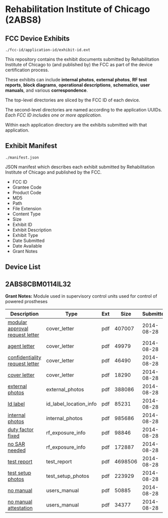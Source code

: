 # Rehabilitation Institute of Chicago (2ABS8)
## FCC Device Exhibits

```
./fcc-id/application-id/exhibit-id.ext
```

This repository contains the exhibit documents submitted by Rehabilitation Institute of Chicago to (and published by) the FCC as part of the device certification process.

These exhibits can include **internal photos**, **external photos**, **RF test reports**, **block diagrams**, **operational descriptions**, **schematics**, **user manuals**, and various **correspondence**.

The top-level directories are sliced by the FCC ID of each device.

The second-level directories are named according to the application UUIDs. *Each FCC ID includes one or more application.*

Within each application directory are the exhibits submitted with that application. 

## Exhibit Manifest

```
./manifest.json
```

JSON manifest which describes each exhibit submitted by Rehabilitation Institute of Chicago and published by the FCC.

- FCC ID
- Grantee Code
- Product Code
- MD5
- Path
- File Extension
- Content Type
- Size
- Exhibit ID
- Exhibit Description
- Exhibit Type
- Date Submitted
- Date Available
- Grant Notes

## Device List
## 2ABS8CBM0114IL32
**Grant Notes:** Module used in supervisory control units used for control of powered prostheses

| Description | Type | Ext | Size | Submitted | Available |
| ----------- | ---- | --- | ---- | --------- | --------- |
| [modular approval request letter](2ABS8CBM0114IL32/bebc55183f0b510490a08fc72fc7eacb/2372076.pdf) | cover_letter | pdf | 407007 | 2014-08-28 | 2014-08-29 |
| [agent letter](2ABS8CBM0114IL32/bebc55183f0b510490a08fc72fc7eacb/2372077.pdf) | cover_letter | pdf | 49979 | 2014-08-28 | 2014-08-29 |
| [confidentiality request letter](2ABS8CBM0114IL32/bebc55183f0b510490a08fc72fc7eacb/2372078.pdf) | cover_letter | pdf | 46490 | 2014-08-28 | 2014-08-29 |
| [cover letter](2ABS8CBM0114IL32/bebc55183f0b510490a08fc72fc7eacb/2372079.pdf) | cover_letter | pdf | 18290 | 2014-08-28 | 2014-08-29 |
| [external photos](2ABS8CBM0114IL32/bebc55183f0b510490a08fc72fc7eacb/2372080.pdf) | external_photos | pdf | 388086 | 2014-08-28 | 2014-08-29 |
| [Id label](2ABS8CBM0114IL32/bebc55183f0b510490a08fc72fc7eacb/2372082.pdf) | id_label_location_info | pdf | 85231 | 2014-08-28 | 2014-08-29 |
| [internal photos](2ABS8CBM0114IL32/bebc55183f0b510490a08fc72fc7eacb/2372081.pdf) | internal_photos | pdf | 985686 | 2014-08-28 | 2014-08-29 |
| [duty factor fixed](2ABS8CBM0114IL32/bebc55183f0b510490a08fc72fc7eacb/2372084.pdf) | rf_exposure_info | pdf | 98846 | 2014-08-28 | 2014-08-29 |
| [no SAR needed](2ABS8CBM0114IL32/bebc55183f0b510490a08fc72fc7eacb/2372085.pdf) | rf_exposure_info | pdf | 172887 | 2014-08-28 | 2014-08-29 |
| [test report](2ABS8CBM0114IL32/bebc55183f0b510490a08fc72fc7eacb/2372101.pdf) | test_report | pdf | 4698506 | 2014-08-28 | 2014-08-29 |
| [test setup photos](2ABS8CBM0114IL32/bebc55183f0b510490a08fc72fc7eacb/2372102.pdf) | test_setup_photos | pdf | 223929 | 2014-08-28 | 2014-08-29 |
| [no manual](2ABS8CBM0114IL32/bebc55183f0b510490a08fc72fc7eacb/2372103.pdf) | users_manual | pdf | 50885 | 2014-08-28 | 2014-08-29 |
| [no manual attestation](2ABS8CBM0114IL32/bebc55183f0b510490a08fc72fc7eacb/2372104.pdf) | users_manual | pdf | 34377 | 2014-08-28 | 2014-08-29 |

